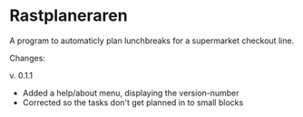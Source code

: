 # Rastplaneraren

A program to automaticly plan lunchbreaks for a supermarket checkout line.

Changes:

v. 0.1.1
* Added a help/about menu, displaying the version-number
* Corrected so the tasks don't get planned in to small blocks
